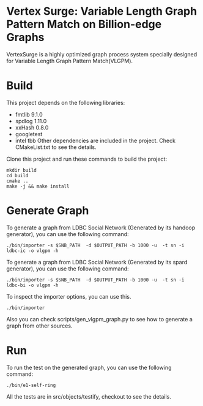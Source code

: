# Vertex Surge: Variable Length Graph Pattern Match on Billion-edge Graphs

VertexSurge is a highly optimized graph process system specially designed for Variable Length Graph Pattern Match(VLGPM).


# Build
This project depends on the following libraries:
- fmtlib 9.1.0
- spdlog 1.11.0
- xxHash 0.8.0
- googletest
- intel tbb
Other dependencies are included in the project. Check CMakeList.txt to see the details.

Clone this project and run these commands to build the project:
```shell
mkdir build
cd build
cmake ..
make -j && make install
```

# Generate Graph
To generate a graph from LDBC Social Network (Generated by its handoop generator), you can use the following command:
```shell
./bin/importer -s $SNB_PATH  -d $OUTPUT_PATH -b 1000 -u  -t sn -i ldbc-ic -o vlgpm -h
```

To generate a graph from LDBC Social Network (Generated by its spard generator), you can use the following command:
```shell
./bin/importer -s $SNB_PATH  -d $OUTPUT_PATH -b 1000 -u  -t sn -i ldbc-bi -o vlgpm -h
```

To inspect the importer options, you can use this.
```shell
./bin/importer
```

Also you can check scripts/gen_vlgpm_graph.py to see how to generate a graph from other sources.

# Run
To run the test on the generated graph, you can use the following command:
```shell
./bin/e1-self-ring
```
All the tests are in src/objects/testify, checkout to see the details. 

